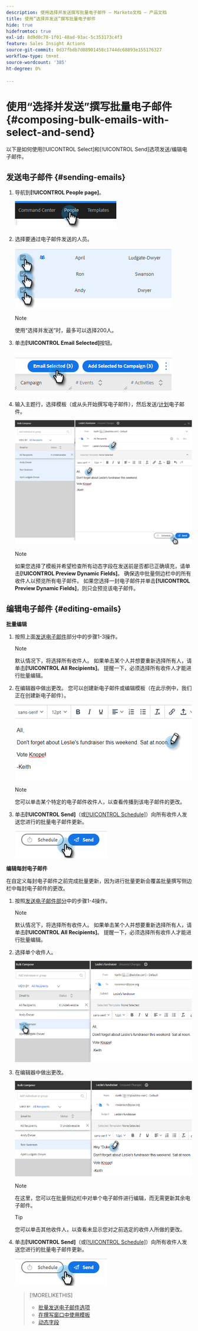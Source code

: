 ```yaml
---
description: 使用选择并发送撰写批量电子邮件 — Marketo文档 — 产品文档
title: 使用“选择并发送”撰写批量电子邮件
hide: true
hidefromtoc: true
exl-id: 8d9d0c78-1f01-48ad-93ac-5c353173c4f3
feature: Sales Insight Actions
source-git-commit: 0d37fbdb7d08901458c1744dc68893e155176327
workflow-type: tm+mt
source-wordcount: '385'
ht-degree: 0%

---
```


# 使用“选择并发送”撰写批量电子邮件 {#composing-bulk-emails-with-select-and-send}

以下是如何使用[!UICONTROL Select]和[!UICONTROL Send]选项发送/编辑电子邮件。

## 发送电子邮件 {#sending-emails}

1. 导航到&#x200B;**[!UICONTROL People page]**。

   ![](assets/composing-bulk-emails-with-select-and-send-1.png)

1. 选择要通过电子邮件发送的人员。

   ![](assets/composing-bulk-emails-with-select-and-send-2.png)

   >[!NOTE]
   >
   >使用“选择并发送”时，最多可以选择200人。

1. 单击&#x200B;**[!UICONTROL Email Selected]**&#x200B;按钮。

   ![](assets/composing-bulk-emails-with-select-and-send-3.png)

1. 输入主题行，选择模板（或从头开始撰写电子邮件），然后发送/[计划](/help/marketo/product-docs/marketo-sales-connect/email/using-the-compose-window/scheduling-an-email.md)电子邮件。

   ![](assets/composing-bulk-emails-with-select-and-send-4.png)

   >[!NOTE]
   >
   >如果您选择了模板并希望检查所有动态字段在发送前是否都已正确填充，请单击&#x200B;**[!UICONTROL Preview Dynamic Fields]**。 确保选中批量侧边栏中的所有收件人以预览所有电子邮件。 如果您选择一封电子邮件并单击&#x200B;**[!UICONTROL Preview Dynamic Fields]**，则只会预览该电子邮件。

## 编辑电子邮件 {#editing-emails}

**批量编辑**

1. 按照上面[发送电子邮件](#sending-emails)部分中的步骤1-3操作。

   >[!NOTE]
   >
   >默认情况下，将选择所有收件人。 如果单击某个人并想要重新选择所有人，请单击&#x200B;**[!UICONTROL All Recipients]**。 提醒一下，必须选择所有收件人才能进行批量编辑。

1. 在编辑器中做出更改。 您可以创建新电子邮件或编辑模板（在此示例中，我们正在创建新电子邮件）。

   ![](assets/composing-bulk-emails-with-select-and-send-5.png)

   >[!NOTE]
   >
   >您可以单击某个特定的电子邮件收件人，以查看传播到该电子邮件的更改。

1. 单击&#x200B;**[!UICONTROL Send]**（或[[!UICONTROL Schedule]](/help/marketo/product-docs/marketo-sales-connect/email/using-the-compose-window/scheduling-an-email.md)）向所有收件人发送您进行的批量电子邮件更新。

   ![](assets/composing-bulk-emails-with-select-and-send-6.png)

**编辑每封电子邮件**

在自定义每封电子邮件之前完成批量更新，因为进行批量更新会覆盖批量撰写侧边栏中每封电子邮件的更改。

1. 按照[发送电子邮件部分](#sending-emails)中的步骤1-4操作。

   >[!NOTE]
   >
   >默认情况下，将选择所有收件人。 如果单击某个人并想要重新选择所有人，请单击&#x200B;**[!UICONTROL All Recipients]**。 提醒一下，必须选择所有收件人才能进行批量编辑。

1. 选择单个收件人。

   ![](assets/composing-bulk-emails-with-select-and-send-7.png)

1. 在编辑器中做出更改。

   ![](assets/composing-bulk-emails-with-select-and-send-8.png)

   >[!NOTE]
   >
   >在这里，您可以在批量侧边栏中对单个电子邮件进行编辑，而无需更新其余电子邮件。

   >[!TIP]
   >
   >您可以单击其他收件人，以查看未显示您对之前选定的收件人所做的更改。

1. 单击&#x200B;**[!UICONTROL Send]**（或[[!UICONTROL Schedule]](/help/marketo/product-docs/marketo-sales-connect/email/using-the-compose-window/scheduling-an-email.md)）向所有收件人发送您进行的批量电子邮件更新。

   ![](assets/composing-bulk-emails-with-select-and-send-9.png)

   >[!MORELIKETHIS]
   >
   >* [批量发送电子邮件选项](/help/marketo/product-docs/marketo-sales-insight/actions/email/using-the-compose-window/bulk-emailing-options.md)
   >* [在撰写窗口中使用模板](/help/marketo/product-docs/marketo-sales-connect/email/using-the-compose-window/using-a-template-in-the-compose-window.md)
   >* [动态字段](/help/marketo/product-docs/marketo-sales-connect/templates/dynamic-fields/how-to-insert-dynamic-fields.md)
